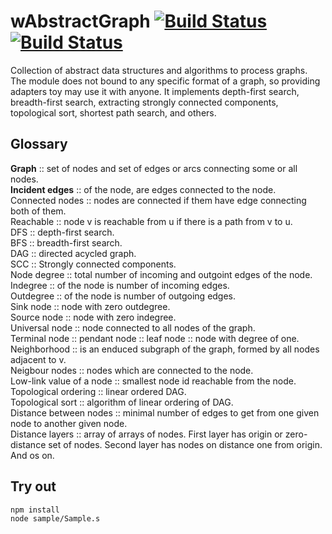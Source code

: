 
# wAbstractGraph [![Build Status](https://travis-ci.org/Wandalen/wAbstractGraph.svg?branch=master)](https://travis-ci.org/Wandalen/wAbstractGraph) [![Build Status](https://ci.appveyor.com/api/projects/status/github/Wandalen/wabstractgraph)](https://ci.appveyor.com/project/Wandalen/wabstractgraph)

Collection of abstract data structures and algorithms to process graphs. The module does not bound to any specific format of a graph, so providing adapters toy may use it with anyone. It implements depth-first search, breadth-first search, extracting strongly connected components, topological sort, shortest path search, and others.

## Glossary

**Graph** :: set of nodes and set of edges or arcs connecting some or all nodes. </br>
**Incident edges** :: of the node, are edges connected to the node. </br>
Connected nodes :: nodes are connected if them have edge connecting both of them. </br>
Reachable :: node v is reachable from u if there is a path from v to u. </br>
DFS :: depth-first search. </br>
BFS :: breadth-first search. </br>
DAG :: directed acycled graph. </br>
SCC :: Strongly connected components. </br>
Node degree :: total number of incoming and outgoint edges of the node. </br>
Indegree :: of the node is number of incoming edges. </br>
Outdegree :: of the node is number of outgoing edges. </br>
Sink node :: node with zero outdegree. </br>
Source node :: node with zero indegree. </br>
Universal node :: node connected to all nodes of the graph. </br>
Terminal node :: pendant node :: leaf node :: node with degree of one. </br>
Neighborhood :: is an enduced subgraph of the graph, formed by all nodes adjacent to v. </br>
Neigbour nodes :: nodes which are connected to the node. </br>
Low-link value of a node :: smallest node id reachable from the node. </br>
Topological ordering :: linear ordered DAG. </br>
Topological sort :: algorithm of linear ordering of DAG. </br>
Distance between nodes :: minimal number of edges to get from one given node to another given node. </br>
Distance layers :: array of arrays of nodes. First layer has origin or zero-distance set of nodes. Second layer has nodes on distance one from origin. And os on. </br>

## Try out
```
npm install
node sample/Sample.s
```

